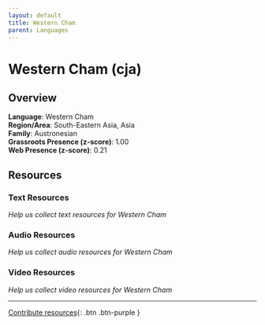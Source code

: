 ```yaml
---
layout: default
title: Western Cham
parent: Languages
---
```


# Western Cham (cja)

## Overview

**Language**: Western Cham  
**Region/Area**: South-Eastern Asia, Asia  
**Family**: Austronesian  
**Grassroots Presence (z-score)**: 1.00  
**Web Presence (z-score)**: 0.21  

## Resources

### Text Resources
*Help us collect text resources for Western Cham*

### Audio Resources
*Help us collect audio resources for Western Cham*

### Video Resources
*Help us collect video resources for Western Cham*

---

[Contribute resources](https://forms.office.com/e/1SfLJx3u1r){: .btn .btn-purple }
